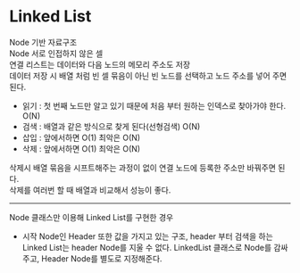 # Linked List
Node 기반 자료구조   
Node 서로 인접하지 않은 셀   
연결 리스트는 데이터와 다음 노드의 메모리 주소도 저장   
데이터 저장 시 배열 처럼 빈 셀 묶음이 아닌 빈 노드를 선택하고 노드 주소를 넣어 주면 된다.   
* 읽기 : 첫 번째 노드만 알고 있기 때문에 처음 부터 원하는 인덱스로 찾아가야 한다. O(N)
* 검색 : 배열과 같은 방식으로 찾게 된다(선형검색) O(N)
* 삽입 : 앞에서하면 O(1) 최악은 O(N)
* 삭제 : 앞에서하면 O(1) 최악은 O(N)

삭제시 배열 묶음을 시프트해주는 과정이 없이 연결 노드에 등록한 주소만 바꿔주면 된다.   
삭제를 여러번 할 때 배열과 비교해서 성능이 좋다.   
   
***
Node 클래스만 이용해 Linked List를 구현한 경우  
* 시작 Node인 Header 또한 값을 가지고 있는 구조, header 부터 검색을 하는 Linked List는 header Node를 지울 수 없다.
LinkedList 클래스로 Node를 감싸주고, Header Node를 별도로 지정해준다.
